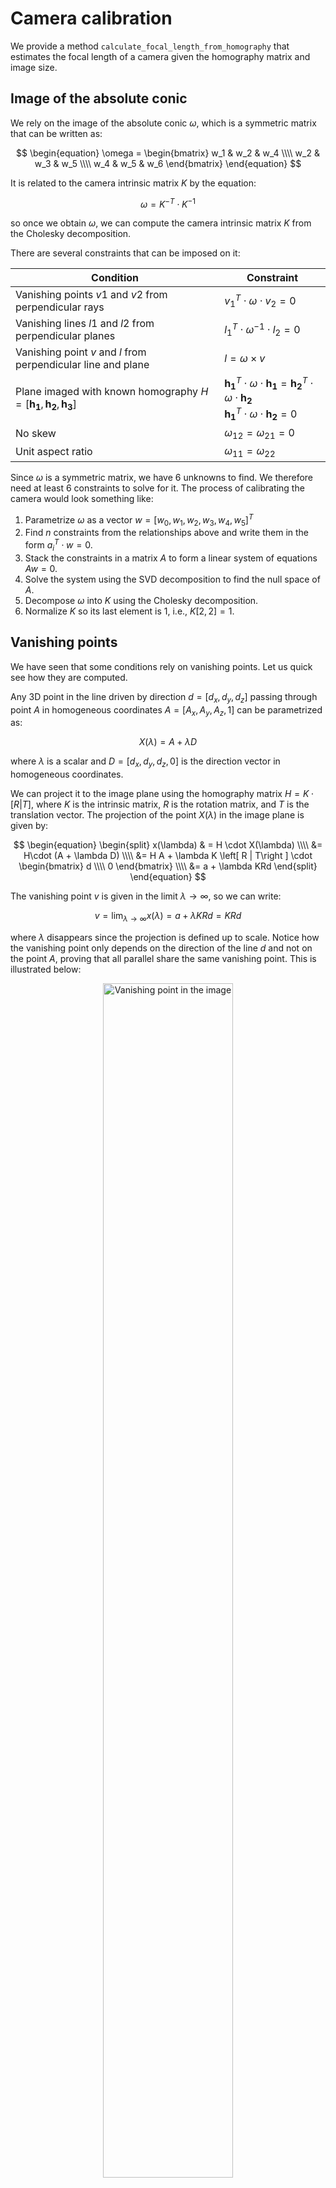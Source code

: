 # Camera calibration

We provide a method `calculate_focal_length_from_homography` that estimates the focal length of a camera given the homography matrix and image size. 

## Image of the absolute conic

We rely on the image of the absolute conic $\omega$, which is a symmetric matrix that can be written as:

$$
\begin{equation}
\omega = \begin{bmatrix}
w_1 & w_2 & w_4 \\\\
w_2 & w_3 & w_5 \\\\
w_4 & w_5 & w_6
\end{bmatrix}
\end{equation}
$$

It is related to the camera intrinsic matrix $K$ by the equation:

$$
\begin{equation}
\omega = K^{-T}\cdot K^{-1}
\end{equation}
$$

so once we obtain $\omega$, we can compute the camera intrinsic matrix $K$ from the Cholesky decomposition.

There are several constraints that can be imposed on it:


| Condition | Constraint |
| --- | --- |
| Vanishing points $v1$ and $v2$ from perpendicular rays| $v_1^T\cdot \omega \cdot v_2 = 0$ |
| Vanishing lines $l1$ and $l2$ from perpendicular planes | $l_1^T\cdot \omega^{-1} \cdot l_2 = 0$ |
| Vanishing point $v$ and  $l$ from perpendicular line and plane | $l=\omega \times v$ |
| Plane imaged with known homography $H = [\mathbf{h_1}, \mathbf{h_2}, \mathbf{h_3}]$ | $\mathbf{h_1}^T\cdot \omega \cdot \mathbf{h_1} = \mathbf{h_2}^T\cdot \omega \cdot \mathbf{h_2}$ <br> $\mathbf{h_1}^T\cdot \omega \cdot \mathbf{h_2} = 0$ |
| No skew | $\omega_{12} = \omega_{21} = 0$ |
| Unit aspect ratio | $\omega_{11} = \omega_{22}$ |

Since $\omega$ is a symmetric matrix, we have 6 unknowns to find. We therefore need at least 6 constraints to solve for it. The process of calibrating the camera would look something like:
1. Parametrize $\omega$ as a vector $w=[w_0, w_1, w_2, w_3, w_4, w_5]^T$
2. Find $n$ constraints from the relationships above and write them in the form $a_i^T\cdot w = 0$.
3. Stack the constraints in a matrix $A$ to form a linear system of equations $Aw=0$.
4. Solve the system using the SVD decomposition to find the null space of $A$.
5. Decompose $\omega$ into $K$ using the Cholesky decomposition.
6. Normalize $K$ so its last element is 1, i.e., $K[2,2] = 1$.

## Vanishing points

We have seen that some conditions rely on vanishing points. Let us quick see how they are computed.

Any 3D point in the line driven by direction $d=[d_x,d_y,d_z]$ passing through point $A$ in homogeneous coordinates $A=[A_x, A_y, A_z, 1]$ can be parametrized as:

$$
\begin{equation}
X(\lambda) = A + \lambda D
\end{equation}
$$

where $\lambda$ is a scalar and $D = [d_x, d_y, d_z, 0]$ is the direction vector in homogeneous coordinates. 

We can project it to the image plane using the homography matrix $H = K \cdot [R | T]$, where $K$ is the intrinsic matrix, $R$ is the rotation matrix, and $T$ is the translation vector. The projection of the point $X(\lambda)$ in the image plane is given by:

$$
\begin{equation}
\begin{split}
x(\lambda) & = H \cdot X(\lambda) \\\\
&= H\cdot (A + \lambda D) \\\\
&= H A + \lambda K \left[ R | T\right ] \cdot \begin{bmatrix} d \\\\ 0 \end{bmatrix} \\\\
&= a + \lambda KRd
\end{split}
\end{equation}
$$

The vanishing point $v$ is given in the limit $\lambda \rightarrow \infty$, so we can write:

$$
\begin{equation}
v = \lim_{\lambda \rightarrow \infty} x(\lambda) = a + \lambda KRd = KRd
\end{equation}
$$

where $\lambda$ disappears since the projection is defined up to scale. Notice how the vanishing point only depends on the direction of the line $d$ and not on the point $A$, proving that all parallel share the same vanishing point. This is illustrated below:

<figure class="figure" style="text-align: center;">
  <img src="vanishing_point_image.svg" alt="Vanishing point in the image" width="70%" style="display: block; margin: auto;">
  <figcaption class="caption" style="font-weight: normal; max-width: 80%; margin: auto;">The points X<sub>i</sub> in line X are equally spaced in the 3D Euclidean space, but their projections distance in the image plane decreases as they move away from the camera center. We can trace a parallel line D to X passing through the camera center C, which would intersect with X at the infinity plane. The vanishing point v' is the projection of this intersection in the image plane, and is given by the intersection between the line $D$ and the image plane.</figcaption>
</figure>

## Derivation

In our case, we will assume our intrinsic matrix $K$ is of the form:

$$
\begin{equation}
K = \begin{bmatrix}
f_x & 0 & c_x \\\\
0 & f_y & c_y \\\\
0 & 0 & 1
\end{bmatrix}
\end{equation}
$$

where we have assumed no skew $s=0$. Its inverse is:

$$
\begin{equation}
K^{-1} = \begin{bmatrix}
\frac{1}{f_x} & 0 & -\frac{c_x}{f_x} \\\\
0 & \frac{1}{f_y} & -\frac{c_y}{f_y} \\\\
0 & 0 & 1
\end{bmatrix}
\end{equation}
$$

This results in the image of the absolute conic $\omega$ being:

$$
\begin{equation}
\omega = K^{-T}\cdot K^{-1} = \begin{bmatrix}
\frac{1}{f_x^2} & 0 & -\frac{c_x}{f_x^2} \\\\
0 & \frac{1}{f_y^2} & -\frac{c_y}{f_y^2} \\\\
-\frac{c_x}{f_x^2} & -\frac{c_y}{f_y^2} & \frac{c_x^2}{f_x^2} + \frac{c_y^2}{f_y^2} + 1
\end{bmatrix}
\end{equation}
$$

The conditions we impose are:

### No skew

From our previous table, we have the condition $w_2 = 0$, so our first row in A will be:

$$
\begin{equation}
a_1 = \begin{bmatrix}
0 & 0 & 1 & 0 & 0 & 0 \\
\end{bmatrix}
\end{equation}
$$

### Unit aspect ratio
We have the condition $w_0 = w_1$, so our second row in A will be:
<p align="center">
  <img src="condition2.png" alt="alt text">
</p>
<!-- $$
\begin{equation}
a_2 = \begin{bmatrix}
1 & -1 & 0 & 0 & 0 & 0 \\
\end{bmatrix}
\end{equation}
$$ -->

### Principal point at the center of the image

If we pay attention to $w_3$ and $w_4$, we can see that they are related to the
principal point $(c_x, c_y)$ of the camera. 

$$
\begin{equation}
w_3 = -\frac{c_x}{f_x^2}, \quad w_4 = -\frac{c_y}{f_y^2}
\end{equation}
$$

If the principal point is known, i.e., at the center of the image, we can impose

$$
\begin{equation}
\frac{c_y}{c_x} w_3 - w_4 = 0
\end{equation}
$$

which leads to the third row in A:
$$
\begin{equation}
a_3 = \begin{bmatrix}
0 & 0 & 0 & \frac{c_y}{c_x} & -1 & 0
\end{bmatrix}
\end{equation}
$$

### Vanishing points for horizontal and vertical lines

We saw earlier we can get the vanishing point for a set of parallel lines with 3D direction $d = [d_x, d_y, d_z]$ as $v = KRd$. The matrix KR corresponds to the first 3 columns of the homography matrix $H$, so we can write:

$$
\begin{equation}
H = \begin{bmatrix}
h_0 & h_1 & h_2 \\\\
h_3 & h_4 & h_5 \\\\
h_6 & h_7 & h_8
\end{bmatrix} 
\end{equation}
$$

So we can get two sets of orthogonal lines:

1. Horizontal: 
   - $d_1 = [1, 0, 0]$ 
   - $v_1 = [h_0, h_3, h_6]$
2. Vertical:
   - $d_2 = [0, 1, 0]$
   - $v_2 = [h_1, h_4, h_7]$

Now let us apply the condition for vanishing points from perpendicular rays:

$$
\begin{equation}
v_1^T \cdot \omega \cdot v_2 = 0
\end{equation}
$$

Substituting the values of $v_1$ and $v_2$ we get:
$$
\begin{equation}
\begin{bmatrix}
h_0 & h_3 & h_6
\end{bmatrix} \cdot \begin{bmatrix}
w_0 & w_1 & w_3 \\\\
w_1 & w_2 & w_4 \\\\
w_3 & w_4 & w_5
\end{bmatrix} \cdot \begin{bmatrix}
h_1 \\\\ h_4 \\\\ h_7
\end{bmatrix} = 0
\end{equation}
$$

which reduces to:

$$
\begin{equation}
\begin{split}
0 & = h_0 h_1 w_0 \\  
& + (h_3 h_1 + h_0 h_4) w_1 \\
& + h_3 h_4 w_2 \\ 
& + (h_6 h_1 + h_0 h_7) w_3 \\ 
& + (h_6 h_4 + h_3 h_7) w_4 \\ 
& + h_6 h_7 w_5 
\end{split}
\end{equation}
$$

This gives us the fourth row in A:

$$
a_4 = [\, h_0 h_1,\ h_3 h_1 + h_0 h_4,\ h_3 h_4,\ h_6 h_1 + h_0 h_7,\ h_6 h_4 + h_3 h_7,\ h_6 h_7 \,]
$$

### Vanishing point for 45º/135º lines

It would not be rare to observe that some set of parallel lines remain parallel after projection. Given our camera angles, this can happen for horizontal lines. So to make the system more robust, we can add the condition for vanishing points from perpendicular rays for 45º and 135º lines. 

1. 45º lines:
   - $d_3 = [1, 1, 0]$ 
   - $v_3 = [h_0 + h_1, h_3 + h_4, h_6 + h_7]$
2. 135º lines:
   - $d_4 = [1, -1, 0]$ 
   - $v_4 = [h_0 - h_1, h_3 - h_4, h_6 - h_7]$

Replacing on the condition for vanishing points from perpendicular rays, we get:
$$
\begin{equation}
\begin{bmatrix}
h_0 + h_1 & h_3 + h_4 & h_6 + h_7
\end{bmatrix} \cdot \begin{bmatrix}
w_0 & w_1 & w_3 \\\\
w_1 & +w_2 & w_4 \\\\        
w_3 & w_4 & w_5
\end{bmatrix} \cdot \begin{bmatrix}
h_0 - h_1 \\\\ h_3 - h_4 \\\\ h_6 - h_7
\end{bmatrix} = 0
\end{equation}
$$

which reduces to:
$$
\begin{equation}
\begin{split}
0 & = (h_0^2 -h_1^2) w_0 \\
& + 2 (h_0 h_3 - h_1 h_4) w_1 \\
& + (h_3^2 - h_4^2) w_2 \\
& + 2 (h_0 h_6 - h_1 h_7) w_3 \\
& + 2 (h_3 h_6 - h_4 h_7) w_4 \\
& + (h_6^2 - h_7^2) w_5
\end{split}
\end{equation}
$$

This gives us the fifth row in A:
$$
a_5 = [
    h_0^2 - h_1^2,\ 
    2 (h_0 h_3 - h_1 h_4),\ 
    h_3^2 - h_4^2,\ 
    2 (h_0 h_6 - h_1 h_7),\ 
    2 (h_3 h_6 - h_4 h_7),\ 
    h_6^2 - h_7^2
]
$$


## References
1. Richard Hartley and Andrew Zisserman (2000), *Multiple View Geometry in Computer Vision*, Cambridge University Press.